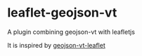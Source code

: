 # leaflet-geojson-vt
A plugin combining geojson-vt with leafletjs

It is inspired by [geojson-vt-leaflet](https://github.com/handygeospatial/geojson-vt-leaflet)
